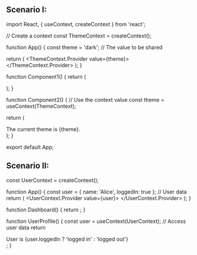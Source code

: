 Scenario I:
---------------------------------------------------------------

import React, { useContext, createContext } from 'react';

// Create a context
const ThemeContext = createContext();

function App() {
  const theme = 'dark'; // The value to be shared

  return (
    <ThemeContext.Provider value={theme}>
      <Component1 />
    </ThemeContext.Provider>
  );
}

function Component1() {
  return (
    <div>
      <Component2 />
    </div>
  );
}

function Component2() {
  // Use the context value
  const theme = useContext(ThemeContext);

  return (
    <div>
      The current theme is {theme}.
    </div>
  );
}

export default App;








Scenario II:
-------------------------------------------------------------------
const UserContext = createContext();

function App() {
  const user = { name: 'Alice', loggedIn: true };  // User data
  return (
    <UserContext.Provider value={user}>
      <Dashboard />
    </UserContext.Provider>
  );
}

function Dashboard() {
  return <UserProfile />;
}

function UserProfile() {
  const user = useContext(UserContext);  // Access user data
  return <div>User is {user.loggedIn ? 'logged in' : 'logged out'}</div>;
}
